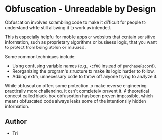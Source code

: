 # Obfuscation - Unreadable by Design  

Obfuscation involves scrambling code to make it difficult for people to understand while still allowing it to work as intended.  

This is especially helpful for mobile apps or websites that contain sensitive information, such as proprietary algorithms or business logic, that you want to protect from being stolen or misused.  

Some common techniques include:  
- Using confusing variable names (e.g., `xcf00` instead of `purchaseRecord`).  
- Reorganizing the program's structure to make its logic harder to follow.  
- Adding extra, unnecessary code to throw off anyone trying to analyze it.  

While obfuscation offers some protection to make reverse engineering practically more challenging, it can't completely prevent it. A theoretical concept called black-box obfuscation has been proven impossible, which means obfuscated code always leaks some of the intentionally hidden information.  

## Author  
- Tri  
